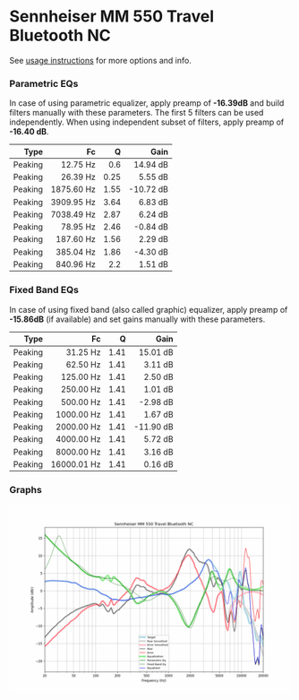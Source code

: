 # Sennheiser MM 550 Travel Bluetooth NC
See [usage instructions](https://github.com/jaakkopasanen/AutoEq#usage) for more options and info.

### Parametric EQs
In case of using parametric equalizer, apply preamp of **-16.39dB** and build filters manually
with these parameters. The first 5 filters can be used independently.
When using independent subset of filters, apply preamp of **-16.40 dB**.

| Type    | Fc         |    Q | Gain      |
|--------:|-----------:|-----:|----------:|
| Peaking | 12.75 Hz   | 0.6  | 14.94 dB  |
| Peaking | 26.39 Hz   | 0.25 | 5.55 dB   |
| Peaking | 1875.60 Hz | 1.55 | -10.72 dB |
| Peaking | 3909.95 Hz | 3.64 | 6.83 dB   |
| Peaking | 7038.49 Hz | 2.87 | 6.24 dB   |
| Peaking | 78.95 Hz   | 2.46 | -0.84 dB  |
| Peaking | 187.60 Hz  | 1.56 | 2.29 dB   |
| Peaking | 385.04 Hz  | 1.86 | -4.30 dB  |
| Peaking | 840.96 Hz  | 2.2  | 1.51 dB   |

### Fixed Band EQs
In case of using fixed band (also called graphic) equalizer, apply preamp of **-15.86dB**
(if available) and set gains manually with these parameters.

| Type    | Fc          |    Q | Gain      |
|--------:|------------:|-----:|----------:|
| Peaking | 31.25 Hz    | 1.41 | 15.01 dB  |
| Peaking | 62.50 Hz    | 1.41 | 3.11 dB   |
| Peaking | 125.00 Hz   | 1.41 | 2.50 dB   |
| Peaking | 250.00 Hz   | 1.41 | 1.01 dB   |
| Peaking | 500.00 Hz   | 1.41 | -2.98 dB  |
| Peaking | 1000.00 Hz  | 1.41 | 1.67 dB   |
| Peaking | 2000.00 Hz  | 1.41 | -11.90 dB |
| Peaking | 4000.00 Hz  | 1.41 | 5.72 dB   |
| Peaking | 8000.00 Hz  | 1.41 | 3.16 dB   |
| Peaking | 16000.01 Hz | 1.41 | 0.16 dB   |

### Graphs
![](./Sennheiser%20MM%20550%20Travel%20Bluetooth%20NC.png)